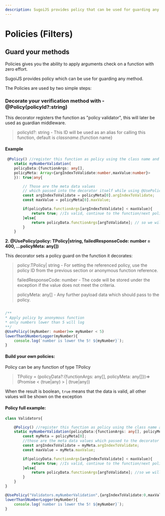 ```yaml
---
description: SugoiJS provides policy that can be used for guarding any function.
---
```


# Policies \(Filters\)

## Guard your methods

Policies gives you the ability to apply arguments check on a function with zero effort.

SugoiJS provides policy which can be use for guarding any method.

The Policies are used by two simple steps:

### **Decorate your verification method with - @Policy\(policyId?:string\)**

This decorator registers the function as "policy validator", this will later be used as guardian middleware.

> policyId?: string - This ID will be used as an alias for calling this function, default is ${class name}.${function name}

#### Example



```typescript
 @Policy() //register this function as policy using the class name and function name, same as use @Policy("myNumberValidation")
    static myNumberValidation(
    policyData:{functionArgs: any[], 
    policyMeta: Array<{argIndexToValidate:number,maxValue:number}>
    }): true|any{

        // Those are the meta data values 
        // which passed into the decorator itself while using @UsePolicy()
        const argIndexToValidate = policyMeta[0].argIndexToValidate;
        const maxValue = policyMeta[0].maxValue;

        if(policyData.functionArgs[argIndexToValidate] < maxValue){
            return true; //Is valid, continue to the function/next policy or middleware
        }else{
            return policyData.functionArgs[argToValidate]; // so we will be able to identify the issue on the exception
        }
    }
```

**2. @UsePolicy\(policy: TPolicy\|string, failedResponseCode: number = 400, ...policyMeta: any\[\]\)**

This decorator sets a policy guard on the function it decorates:

> policy:TPolicy\| string - For setting the referenced policy, use the policy ID from the previous section or anonymous function reference.
>
> failedResponseCode: number - The code will be stored under the exception if the value does not meet the criteria.
>
> policyMeta: any\[\] - Any further payload data which should pass to the policy.

```typescript

/**
* Apply policy by anonymous function
* only numbers lower than 5 will log
**/
@UsePolicy((myNumber: number)=> myNumber < 5)
lowerThan5NumberLogger(myNumber){
    console.log(`number is lower the 5! ${myNumber}`);
}
```

#### Build your own policies:

Policy can be any function of type TPolicy

> TPolicy = \(policyData?:{functionArgs: any\[\], policyMeta: any\[\]}\)=&gt;\(Promise &lt; \(true\|any\) &gt; \| \(true\|any\)\)

When the result is boolean, `true` means that the data is valid, all other values will be shown on the exception

#### Policy full example:

```typescript
class Validators{

    @Policy() //register this function as policy using the class name and function name, same as use @Policy("Validators.myNumberValidation")
    static myNumberValidation(policyData:{functionArgs: any[], policyMeta: {argIndexToValidate:number,maxValue:number}[]}): true|any{
        const myMeta = policyMeta[0];
        //those are the meta data values which passed to the decorator itself while using @UsePolicy()
        const argIndexToValidate = myMeta.argIndexToValidate;
        const maxValue = myMeta.maxValue;

        if(policyData.functionArgs[argIndexToValidate] < maxValue){
            return true; //Is valid, continue to the function/next policy
        }else{
            return policyData.functionArgs[argToValidate]; //so we will be able to identify the issue on the exception
        }
    }
}

@UsePolicy("Validators.myNumberValidation",{argIndexToValidate:0,maxValue:5})
lowerThan5NumberLogger(myNumber){
    console.log(`number is lower the 5! ${myNumber}`);
}
```

